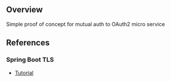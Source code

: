 ## Overview

Simple proof of concept for mutual auth to OAuth2 micro service



## References

### Spring Boot TLS

* [Tutorial](https://www.baeldung.com/x-509-authentication-in-spring-security)


